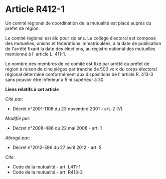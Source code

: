 # Article R412-1

Un comité régional de coordination de la mutualité est placé auprès du préfet de région. 

Le comité régional est élu pour six ans. Le collège électoral est composé des mutuelles, unions et fédérations immatriculées,
à la date de publication de l'arrêté fixant la date des élections, au registre national des mutuelles mentionné à l' article
L. 411-1. 

Le nombre des membres de ce comité est fixé par arrêté du préfet de région à raison de cinq sièges par tranche de 500 voix du
corps électoral régional déterminé conformément aux dispositions de l' article R. 413-3 sans pouvoir être inférieur à 5 ni
supérieur à 30.

**Liens relatifs à cet article**

_Cité par_:

  - Décret n°2001-1108 du 23 novembre 2001 - art. 2 (V)

_Modifié par_:

  - Décret n°2008-486 du 22 mai 2008 - art. 1

_Abrogé par_:

  - Décret n°2012-596 du 27 avril 2012 - art. 5

_Cite_:

  - Code de la mutualité - art. L411-1
  - Code de la mutualité - art. R413-3
